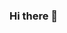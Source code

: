 ### Hi there 👋

<!--
**LSun0717/LSun0717** is a ✨ _special_ ✨ repository because its `README.md` (this file) appears on your GitHub profile.

Here are some ideas to get you started:

- 🌱 I’m currently learning java, python, object detection of Computer Vision, Deep Learning
- 👯 I’m looking to collaborate on java web and object detection
- 📫 How to reach me: LSun0717@163.com
- ⚡ Undergratuate Student: NCHU
- ⚡ Gratuate Student: GZU
- ⚡ rock & roll, automobile, Premier League， NBA
-->
